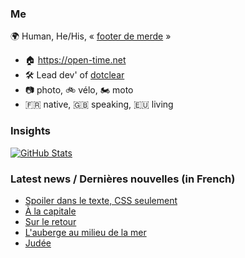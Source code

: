 ### Me

🌍 Human, He/His, « [footer de merde](https://open-time.net/post/2013/07/17/La-veritable-histoire-du-Footer-de-merde-) » 
* 🏠 https://open-time.net 
* 🛠️ Lead dev' of [dotclear](https://git.dotclear.org/dev/dotclear)
* 📷 photo, 🚲 vélo, 🏍️ moto 
* 🇫🇷 native, 🇬🇧 speaking, 🇪🇺 living

### Insights

[![GitHub Stats](https://github-readme-stats-sigma-five.vercel.app/api?username=franck-paul)](https://github.com/franck-paul)

### Latest news / Dernières nouvelles (in French)

<!-- BLOG-POST-LIST:START -->
- [Spoiler dans le texte, CSS seulement](https://open-time.net/post/2025/04/17/Spoiler-dans-le-texte-CSS-seulement)
- [À la capitale](https://open-time.net/post/2025/04/16/A-la-capitale)
- [Sur le retour](https://open-time.net/post/2025/04/15/Sur-le-retour)
- [L&#39;auberge au milieu de la mer](https://open-time.net/post/2025/04/14/L-auberge-au-milieu-de-la-mer)
- [Judée](https://open-time.net/post/2025/04/13/Judee)
<!-- BLOG-POST-LIST:END -->
